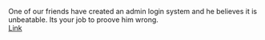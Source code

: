 <p> One of our friends have created an admin login system and he believes it is unbeatable. Its your job to proove him wrong.
<br>
<a href='/question/form/index.html'>Link</a>
</p>    